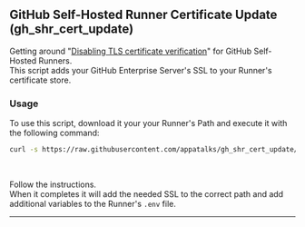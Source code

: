 ## GitHub Self-Hosted Runner Certificate Update (gh_shr_cert_update)
Getting around "[Disabling TLS certificate verification](https://docs.github.com/en/actions/hosting-your-own-runners/managing-self-hosted-runners/monitoring-and-troubleshooting-self-hosted-runners#disabling-tls-certificate-verification)" for GitHub Self-Hosted Runners. <br>
This script adds your GitHub Enterprise Server's SSL to your Runner's certificate store.

### Usage

To use this script, download it your your Runner's Path and execute it with the following command:

```bash
curl -s https://raw.githubusercontent.com/appatalks/gh_shr_cert_update/main/add_certificate.sh -O add_certificate.sh; chmod +x add_certificate.sh; sudo bash add_certificate.sh
```

<br>

Follow the instructions. <br> When it completes it will add the needed SSL to the correct path and add additional variables to the Runner's ```.env``` file.

----

